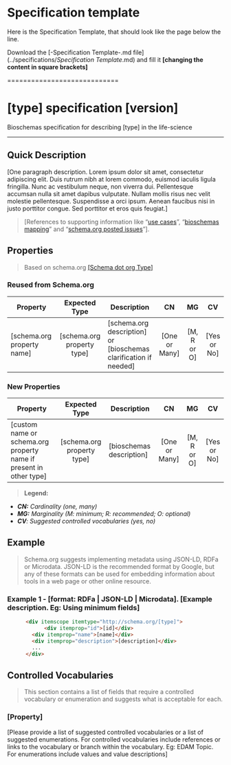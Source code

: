 # Specification template
Here is the Specification Template, that should look like the page below the line.

Download the [-Specification Template-.md file](../specifications/_Specification Template_.md) and fill it **[changing the content in square brackets]**

============================

# **[type] specification [version]**
Bioschemas specification for describing [type] in the life-science
***
## Quick Description
[One paragraph description.
Lorem ipsum dolor sit amet, consectetur adipiscing elit. Duis rutrum nibh at lorem commodo, euismod iaculis ligula fringilla. Nunc ac vestibulum neque, non viverra dui. Pellentesque accumsan nulla sit amet dapibus vulputate. Nullam mollis risus nec velit molestie pellentesque. Suspendisse a orci ipsum. Aenean faucibus nisi in justo porttitor congue. Sed porttitor et eros quis feugiat.]

> [References to supporting information like “[use cases][bs]”, “[bioschemas mapping][bs]” and “[schema.org posted issues][bs]”].

## Properties
> Based on schema.org [[Schema dot org Type]][sch_type]

### Reused from Schema.org

| Property | Expected  Type    | Description                      | CN | MG | CV|
|---------|:------------------:|----------------------------------|:--:|:--:|:--:|
| [schema.org property name] | [schema.org property type] | [schema.org description] or [bioschemas clarification if needed]| [One or Many]| [M, R or O]| [Yes or No]|


### New Properties
| Property | Expected  Type    | Description                      | CN | MG | CV|
|---------|:------------------:|----------------------------------|:--:|:--:|:--:|
| [custom name or schema.org property name if present in other type] | [schema.org property type] | [bioschemas description] | [One or Many]| [M, R or O]| [Yes or No]|
>**Legend:**
+ _**CN:** Cardinality (one, many)_
+ _**MG:** Marginality (M: minimum; R: recommended; O: optional)_
+ _**CV**: Suggested controlled vocabularies (yes, no)_

## Example

>Schema.org suggests implementing metadata using JSON-LD, RDFa or Microdata. JSON-LD is the recommended format by Google, but any of these formats can be used for embedding information about tools in a web page or other online resource.

### Example 1 - [format: RDFa | JSON-LD | Microdata].  [Example description. Eg: Using minimum fields]
```html
      <div itemscope itemtype="http://schema.org/[type]">
            <div itemprop="id">[id]</div>
        <div itemprop="name">[name]</div>
        <div itemprop="description">[description]</div>
        ...
      </div>
```

## Controlled Vocabularies

>This section contains a list of fields that require a controlled vocabulary or enumeration and suggests what is acceptable for each.

### [Property]

[Please provide a list of suggested controlled vocabularies or a list of suggested enumerations. For controlled vocabularies include references or links to the vocabulary or branch within the vocabulary. Eg: EDAM Topic. For enumerations include values and value descriptions]


[//]: # (In this secction yo put the web page links so you can reuse them.)
[bs]: <http://bioschemas.org/>
[sch_type]:<http://schema.org/Event>
